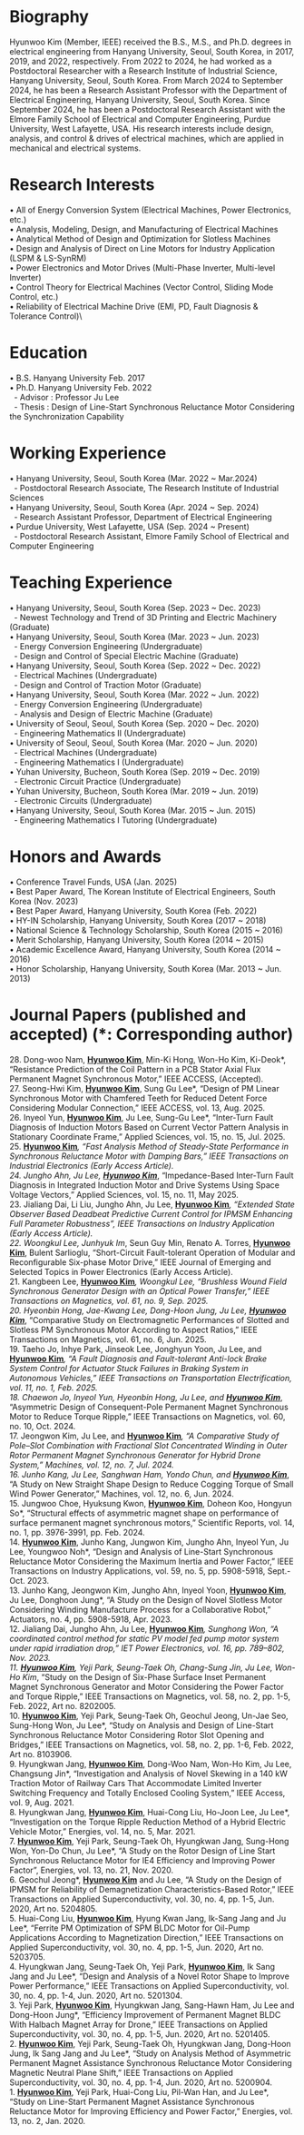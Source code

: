 # Biography
Hyunwoo Kim (Member, IEEE) received the B.S., M.S., and Ph.D. degrees in electrical engineering from Hanyang University, Seoul, South Korea, in 2017, 2019, and 2022, respectively. From 2022 to 2024, he had worked as a Postdoctoral Researcher with a Research Institute of Industrial Science, Hanyang University, Seoul, South Korea. From March 2024 to September 2024, he has been a Research Assistant Professor with the Department of Electrical Engineering, Hanyang University, Seoul, South Korea. Since September 2024, he has been a Postdoctoral Research Assistant with the Elmore Family School of Electrical and Computer Engineering, Purdue University, West Lafayette, USA. His research interests include design, analysis, and control & drives of electrical machines, which are applied in mechanical and electrical systems.

# Research Interests
• All of Energy Conversion System (Electrical Machines, Power Electronics, etc.)\
• Analysis, Modeling, Design, and Manufacturing of Electrical Machines\
• Analytical Method of Design and Optimization for Slotless Machines\
• Design and Analysis of Direct on Line Motors for Industry Application (LSPM & LS-SynRM)\
• Power Electronics and Motor Drives (Multi-Phase Inverter, Multi-level Inverter)\
• Control Theory for Electrical Machines (Vector Control, Sliding Mode Control, etc.)\
• Reliability of Electrical Machine Drive (EMI, PD, Fault Diagnosis & Tolerance Control)\

# Education
• B.S. Hanyang University Feb. 2017\
• Ph.D. Hanyang University Feb. 2022\
&nbsp; - Advisor : Professor Ju Lee\
&nbsp; - Thesis : Design of Line-Start Synchronous Reluctance Motor Considering the Synchronization Capability

# Working Experience
• Hanyang University, Seoul, South Korea (Mar. 2022 ~ Mar.2024)\
&nbsp; - Postdoctoral Research Associate, The Research Institute of Industrial Sciences\
• Hanyang University, Seoul, South Korea (Apr. 2024 ~ Sep. 2024)\
&nbsp; - Research Assistant Professor, Department of Electrical Engineering\
• Purdue University, West Lafayette, USA (Sep. 2024 ~ Present)\
&nbsp; - Postdoctoral Research Assistant, Elmore Family School of Electrical and Computer Engineering

# Teaching Experience
• Hanyang University, Seoul, South Korea (Sep. 2023 ~ Dec. 2023)\
&nbsp; - Newest Technology and Trend of 3D Printing and Electric Machinery (Graduate) \
• Hanyang University, Seoul, South Korea (Mar. 2023 ~ Jun. 2023)\
&nbsp; - Energy Conversion Engineering (Undergraduate)\
&nbsp; - Design and Control of Special Electric Machine (Graduate)\
• Hanyang University, Seoul, South Korea (Sep. 2022 ~ Dec. 2022)\
&nbsp; - Electrical Machines (Undergraduate)\
&nbsp; - Design and Control of Traction Motor (Graduate)\
• Hanyang University, Seoul, South Korea (Mar. 2022 ~ Jun. 2022)\
&nbsp; - Energy Conversion Engineering (Undergraduate)\
&nbsp; - Analysis and Design of Electric Machine (Graduate)\
• University of Seoul, Seoul, South Korea (Sep. 2020 ~ Dec. 2020)\
&nbsp; - Engineering Mathematics II (Undergraduate)\
• University of Seoul, Seoul, South Korea (Mar. 2020 ~ Jun. 2020)\
&nbsp; - Electrical Machines (Undergraduate)\
&nbsp; - Engineering Mathematics I (Undergraduate)\
• Yuhan University, Bucheon, South Korea (Sep. 2019 ~ Dec. 2019)\
&nbsp; - Electronic Circuit Practice (Undergraduate)\
• Yuhan University, Bucheon, South Korea (Mar. 2019 ~ Jun. 2019)\
&nbsp; - Electronic Circuits (Undergraduate)\
• Hanyang University, Seoul, South Korea (Mar. 2015 ~ Jun. 2015)\
&nbsp; - Engineering Mathematics I Tutoring (Undergraduate)

# Honors and Awards
• Conference Travel Funds, USA (Jan. 2025)\
• Best Paper Award, The Korean Institute of Electrical Engineers, South Korea (Nov. 2023)\
• Best Paper Award, Hanyang University, South Korea (Feb. 2022)\
• HY-IN Scholarship, Hanyang University, South Korea (2017 ~ 2018)\
• National Science & Technology Scholarship, South Korea (2015 ~ 2016)\
• Merit Scholarship, Hanyang University, South Korea (2014 ~ 2015)\
• Academic Excellence Award, Hanyang University, South Korea (2014 ~ 2016)\
• Honor Scholarship, Hanyang University, South Korea (Mar. 2013 ~ Jun. 2013)

# Journal Papers (published and accepted) (*: Corresponding author)
28\. Dong-woo Nam, **<ins>Hyunwoo Kim</ins>**, Min-Ki Hong, Won-Ho Kim, Ki-Deok*, “Resistance Prediction of the Coil Pattern in a PCB Stator Axial Flux Permanent Magnet Synchronous Motor,” IEEE ACCESS, (Accepted). \
27\. Seong-Hwi Kim, **<ins>Hyunwoo Kim</ins>**, Sung Gu Lee*, “Design of PM Linear Synchronous Motor with Chamfered Teeth for Reduced Detent Force Considering Modular Connection,” IEEE ACCESS, vol. 13, Aug. 2025.\
26\. Inyeol Yun, **<ins>Hyunwoo Kim</ins>**, Ju Lee, Sung-Gu Lee*, “Inter-Turn Fault Diagnosis of Induction Motors Based on Current Vector Pattern Analysis in Stationary Coordinate Frame,” Applied Sciences, vol. 15, no. 15, Jul. 2025.\
25\. **<ins>Hyunwoo Kim</ins>***, “Fast Analysis Method of Steady-State Performance in Synchronous Reluctance Motor with Damping Bars,” IEEE Transactions on Industrial Electronics (Early Access Article).\
24\. Jungho Ahn, Ju Lee, **<ins>Hyunwoo Kim</ins>***, “Impedance-Based Inter-Turn Fault Diagnosis in Integrated Induction Motor and Drive Systems Using Space Voltage Vectors,” Applied Sciences, vol. 15, no. 11, May 2025.\
23\. Jialiang Dai, Li Liu, Jungho Ahn, Ju Lee, **<ins>Hyunwoo Kim</ins>***, “Extended State Observer Based Deadbeat Predictive Current Control for IPMSM Enhancing Full Parameter Robustness”, IEEE Transactions on Industry Application (Early Access Article).\
22\. Woongkul Lee, Junhyuk Im*, Seun Guy Min, Renato A. Torres, **<ins>Hyunwoo Kim</ins>**, Bulent Sarlioglu, “Short-Circuit Fault-tolerant Operation of Modular and Reconfigurable Six-phase Motor Drive,” IEEE Journal of Emerging and Selected Topics in Power Electronics (Early Access Article).\
21\. Kangbeen Lee, **<ins>Hyunwoo Kim</ins>***, Woongkul Lee, “Brushless Wound Field Synchronous Generator Design with an Optical Power Transfer,” IEEE Transactions on Magnetics, vol. 61, no. 9, Sep. 2025.\
20\. Hyeonbin Hong, Jae-Kwang Lee, Dong-Hoon Jung, Ju Lee, **<ins>Hyunwoo Kim</ins>***, “Comparative Study on Electromagnetic Performances of Slotted and Slotless PM Synchronous Motor According to Aspect Ratios,” IEEE Transactions on Magnetics, vol. 61, no. 6, Jun. 2025.\
19\. Taeho Jo, Inhye Park, Jinseok Lee, Jonghyun Yoon, Ju Lee, and **<ins>Hyunwoo Kim</ins>***, “A Fault Diagnosis and Fault-tolerant Anti-lock Brake System Control for Actuator Stuck Failures in Braking System in Autonomous Vehicles,” IEEE Transactions on Transportation Electrification, vol. 11, no. 1, Feb. 2025.\
18\. Chaewon Jo, Inyeol Yun, Hyeonbin Hong, Ju Lee, and **<ins>Hyunwoo Kim</ins>***, “Asymmetric Design of Consequent-Pole Permanent Magnet Synchronous Motor to Reduce Torque Ripple,” IEEE Transactions on Magnetics, vol. 60, no. 10, Oct. 2024.\
17\. Jeongwon Kim, Ju Lee, and **<ins>Hyunwoo Kim</ins>***, “A Comparative Study of Pole–Slot Combination with Fractional Slot Concentrated Winding in Outer Rotor Permanent Magnet Synchronous Generator for Hybrid Drone System,” Machines, vol. 12, no. 7, Jul. 2024.\
16\. Junho Kang, Ju Lee, Sanghwan Ham, Yondo Chun, and **<ins>Hyunwoo Kim</ins>***, “A Study on New Straight Shape Design to Reduce Cogging Torque of Small Wind Power Generator,” Machines, vol. 12, no. 6, Jun. 2024.\
15\. Jungwoo Choe, Hyuksung Kwon, **<ins>Hyunwoo Kim</ins>**, Doheon Koo, Hongyun So*, “Structural effects of asymmetric magnet shape on performance of surface permanent magnet synchronous motors,” Scientific Reports, vol. 14, no. 1, pp. 3976-3991, pp. Feb. 2024.\
14\. **<ins>Hyunwoo Kim</ins>**, Junho Kang, Jungwon Kim, Jungho Ahn, Inyeol Yun, Ju Lee, Youngwoo Noh*, “Design and Analysis of Line-Start Synchronous Reluctance Motor Considering the Maximum Inertia and Power Factor,” IEEE Transactions on Industry Applications, vol. 59, no. 5, pp. 5908-5918, Sept.-Oct. 2023.\
13\. Junho Kang, Jeongwon Kim, Jungho Ahn, Inyeol Yoon, **<ins>Hyunwoo Kim</ins>**, Ju Lee, Donghoon Jung*, “A Study on the Design of Novel Slotless Motor Considering Winding Manufacture Process for a Collaborative Robot,” Actuators, no. 4, pp. 5908-5918, Apr. 2023.\
12\. Jialiang Dai, Jungho Ahn, Ju Lee, **<ins>Hyunwoo Kim</ins>***, Sunghong Won, “A coordinated control method for static PV model fed pump motor system under rapid irradiation drop,” IET Power Electronics, vol. 16, pp. 789–802, Nov. 2023.\
11\. **<ins>Hyunwoo Kim</ins>**, Yeji Park, Seung-Taek Oh, Chang-Sung Jin, Ju Lee, Won-Ho Kim*, “Study on the Design of Six-Phase Surface Inset Permanent Magnet Synchronous Generator and Motor Considering the Power Factor and Torque Ripple,” IEEE Transactions on Magnetics, vol. 58, no. 2, pp. 1-5, Feb. 2022, Art no. 8202005.\
10\. **<ins>Hyunwoo Kim</ins>**, Yeji Park, Seung-Taek Oh, Geochul Jeong, Un-Jae Seo, Sung-Hong Won, Ju Lee*, “Study on Analysis and Design of Line-Start Synchronous Reluctance Motor Considering Rotor Slot Opening and Bridges,” IEEE Transactions on Magnetics, vol. 58, no. 2, pp. 1-6, Feb. 2022, Art no. 8103906.\
9\. Hyungkwan Jang, **<ins>Hyunwoo Kim</ins>**, Dong-Woo Nam, Won-Ho Kim, Ju Lee, Changsung Jin*, “Investigation and Analysis of Novel Skewing in a 140 kW Traction Motor of Railway Cars That Accommodate Limited Inverter Switching Frequency and Totally Enclosed Cooling System,” IEEE Access, vol. 9, Aug. 2021.\
8\. Hyungkwan Jang, **<ins>Hyunwoo Kim</ins>**, Huai-Cong Liu, Ho-Joon Lee, Ju Lee*, “Investigation on the Torque Ripple Reduction Method of a Hybrid Electric Vehicle Motor,” Energies, vol. 14, no. 5, Mar. 2021.\
7\. **<ins>Hyunwoo Kim</ins>**, Yeji Park, Seung-Taek Oh, Hyungkwan Jang, Sung-Hong Won, Yon-Do Chun, Ju Lee*, “A Study on the Rotor Design of Line Start Synchronous Reluctance Motor for IE4 Efficiency and Improving Power Factor”, Energies, vol. 13, no. 21, Nov. 2020.\
6\. Geochul Jeong*, **<ins>Hyunwoo Kim</ins>** and Ju Lee, “A Study on the Design of IPMSM for Reliability of Demagnetization Characteristics-Based Rotor,” IEEE Transactions on Applied Superconductivity, vol. 30, no. 4, pp. 1-5, Jun. 2020, Art no. 5204805.\
5\. Huai-Cong Liu, **<ins>Hyunwoo Kim</ins>**, Hyung Kwan Jang, Ik-Sang Jang and Ju Lee*, “Ferrite PM Optimization of SPM BLDC Motor for Oil-Pump Applications According to Magnetization Direction,” IEEE Transactions on Applied Superconductivity, vol. 30, no. 4, pp. 1-5, Jun. 2020, Art no. 5203705.\
4\. Hyungkwan Jang, Seung-Taek Oh, Yeji Park, **<ins>Hyunwoo Kim</ins>**, Ik Sang Jang and Ju Lee*, “Design and Analysis of a Novel Rotor Shape to Improve Power Performance,” IEEE Transactions on Applied Superconductivity, vol. 30, no. 4, pp. 1-4, Jun. 2020, Art no. 5201304.\
3\. Yeji Park, **<ins>Hyunwoo Kim</ins>**, Hyungkwan Jang, Sang-Hawn Ham, Ju Lee and Dong-Hoon Jung*, “Efficiency Improvement of Permanent Magnet BLDC With Halbach Magnet Array for Drone,” IEEE Transactions on Applied Superconductivity, vol. 30, no. 4, pp. 1-5, Jun. 2020, Art no. 5201405.\
2\. **<ins>Hyunwoo Kim</ins>**, Yeji Park, Seung-Taek Oh, Hyungkwan Jang, Dong-Hoon Jung, Ik Sang Jang and Ju Lee*, “Study on Analysis Method of Asymmetric Permanent Magnet Assistance Synchronous Reluctance Motor Considering Magnetic Neutral Plane Shift,” IEEE Transactions on Applied Superconductivity, vol. 30, no. 4, pp. 1-4, Jun. 2020, Art no. 5200904. \
1\. **<ins>Hyunwoo Kim</ins>**, Yeji Park, Huai-Cong Liu, Pil-Wan Han, and Ju Lee*, “Study on Line-Start Permanent Magnet Assistance Synchronous Reluctance Motor for Improving Efficiency and Power Factor,” Energies, vol. 13, no. 2, Jan. 2020.
